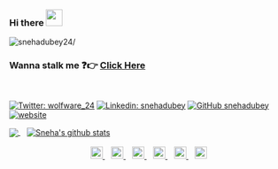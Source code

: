 ### Hi there <img src="https://raw.githubusercontent.com/iampavangandhi/iampavangandhi/master/gifs/Hi.gif" width="30px">

<p align="left"> <img src=https://komarev.com/ghpvc/?username=snehadubey24 alt=snehadubey24/></p>

### Wanna stalk me :question::point_right: [Click Here](https://snehadubey24.github.io/)


<br/>

[![Twitter: wolfware_24](https://img.shields.io/twiteer/follow/wolfware_24?style=social)](https://twitter.com/wolfware_24)
[![Linkedin: snehadubey](https://img.shields.io/badge/-snehadubey-blue?style=flat-square&logo=Linkedin&logoColor=white&link=https://www.linkedin.com/in/snehadubey/)](https://www.linkedin.com/in/snehadubey/)
[![GitHub snehadubey](https://img.shields.io/github/followers/snehadubey?label=follow&style=social)](https://github.com/snehadubey24)
[![website](https://img.shields.io/badge/devilphotography-snehadubey.github.io-2648ff?style=flat-square&logo=google-chrome)](https://snehadubey.github.io/)



<a href="https://github.com/snehadubey24">
  <img align="center" src="https://github-readme-stats.vercel.app/api/top-langs/?username=snehadubey&theme=light&hide_langs_below=1" />
</a>
&nbsp;&nbsp;
<a href="https://github.com/snehadubey24">
 <img align="center" src="https://github-readme-stats.vercel.app/api?username=snehadubey24&show_icons=true&theme=light&line_height=27" alt="Sneha's github stats"/>
</a>
<br/>
<br/>
<div align="center">
<a href="https://twitter.com/wolfware_24">
  <img  alt="Sneha's Twitter" width="22px" src="https://cdn.jsdelivr.net/npm/simple-icons@v3/icons/twitter.svg" />
</a>&nbsp;&nbsp;
<a href="https://www.linkedin.com/in/snehadubey/">
  <img  alt="Sneha's Linkdein" width="22px" src="https://cdn.jsdelivr.net/npm/simple-icons@v3/icons/linkedin.svg" />
</a>&nbsp;&nbsp;
<a href="https://github.com/snehadubey24">
  <img alt="Sneha's Github" width="22px" src="https://cdn.jsdelivr.net/npm/simple-icons@v3/icons/github.svg" />
</a>&nbsp;&nbsp;
<a href="https://t.me/snehadubey">
  <img  alt="Sneha's Telegram" width="22px" src="https://cdn.jsdelivr.net/npm/simple-icons@v3/icons/telegram.svg" />
</a>&nbsp;&nbsp;
<a href="https://instagram.com/wolfware_24/">
  <img  alt="Sneha's instagram" width="22px" src="https://cdn.jsdelivr.net/npm/simple-icons@v3/icons/instagram.svg" />
</a>&nbsp;&nbsp;
<a href="https://www.facebook.com/snehadubey/">
  <img  alt="Sneha's Facebook" width="22px" src="https://cdn.jsdelivr.net/npm/simple-icons@v3/icons/facebook.svg" />
</a>
</div>
